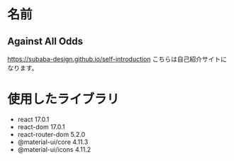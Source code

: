 # 名前

## Against All Odds

https://subaba-design.github.io/self-introduction
こちらは自己紹介サイトになります。

# 使用したライブラリ

* react 17.0.1
* react-dom 17.0.1
* react-router-dom 5.2.0
* @material-ui/core 4.11.3
* @material-ui/icons 4.11.2
